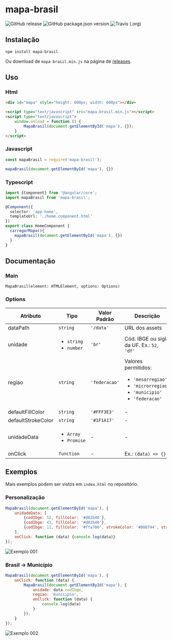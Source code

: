 # mapa-brasil
![GitHub release](https://img.shields.io/github/release/clagomess/mapa-brasil)
![GitHub package.json version](https://img.shields.io/github/package-json/v/clagomess/mapa-brasil)
![Travis (.org)](https://img.shields.io/travis/clagomess/mapa-brasil)

## Instalação
```
npm install mapa-brasil
```

Ou download de `mapa-brasil.min.js` na página de [releases](https://github.com/clagomess/mapa-brasil/releases/latest).

## Uso
### Html
```html
<div id="mapa" style="height: 600px; width: 600px"></div>

<script type="text/javascript" src="mapa-brasil.min.js"></script>
<script type="text/javascript">
    window.onload = function () {
        MapaBrasil(document.getElementById('mapa'), {});
    }
</script>
```

### Javascript
```javascript
const mapaBrasil = require('mapa-brasil');

mapaBrasil(document.getElementById('mapa'), {})
```

### Typescript
```typescript
import {Component} from '@angular/core';
import mapaBrasil from 'mapa-brasil';

@Component({
  selector: 'app-home',
  templateUrl: './home.component.html'
})
export class HomeComponent {
  carregarMapa(){
    mapaBrasil(document.getElementById('mapa'), {})
  }
}
```


## Documentação
### Main
`MapaBrasil(element: HTMLElement, options: Options)`

### Options
Atributo | Tipo | Valor Padrão | Descrição
-------- | ---- | ------------ | ---------------
dataPath | `string` | `'/data'` | URL dos assets
unidade | <ul><li>`string`</li><li>`number`</li></ul> | `'br'` | Cód. IBGE ou sigla da UF. Ex.: `52`, `'df'`
regiao | `string` | `'federacao'` | Valores permitidos:  <ul><li>`'mesorregiao'`</li><li>`'microrregiao'`</li><li>`'municipio'`</li><li>`'federacao'`</li></ul> 
defaultFillColor | `string` | `'#FFF3E3'` | -
defaultStrokeColor | `string` | `'#1F1A17'` | -
unidadeData | <ul><li>`Array`</li><li>`Promise`</li></ul>  | - | -
onClick | `function` | - | Ex.: `(data) => {}`

## Exemplos
Mais exemplos podem ser vistos em `index.html` no repositório.

### Personalização
```javascript
MapaBrasil(document.getElementById('mapa'), {
    unidadeData: [
        {codIbge: 52, fillColor: '#d82b40'},
        {codIbge: 43, fillColor: '#d82b40'},
        {codIbge: 11, fillColor: '#ffa700', strokeColor: '#008744', strokeWidth: 4},
    ],
    onClick: function (data) {console.log(data)}
});
```

![Exemplo 001](https://raw.githubusercontent.com/clagomess/mapa-brasil/master/exemplos/exemplo_001.png)

### Brasil -> Município
```javascript
MapaBrasil(document.getElementById('mapa'), {
    onClick: function (data) {
        MapaBrasil(document.getElementById('mapa'), {
            unidade: data.codIbge,
            regiao: 'municipio',
            onClick: function (data) {
                console.log(data)
            }
        });
    }
});
```

![Exemplo 002](https://raw.githubusercontent.com/clagomess/mapa-brasil/master/exemplos/exemplo_002.png)